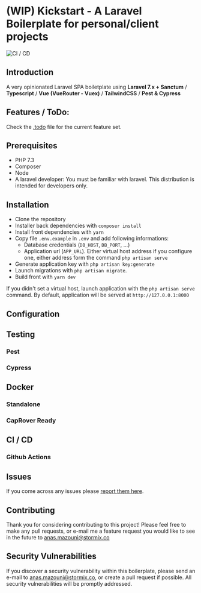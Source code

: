 # (WIP) Kickstart - A Laravel Boilerplate for personal/client projects

![CI / CD](https://github.com/Stormix/kickstart/workflows/CI%20/%20CD/badge.svg)

## Introduction

A very opinionated Laravel SPA boiletplate using **Laravel 7.x + Sanctum** / **Typescript** / **Vue (VueRouter - Vuex)** / **TailwindCSS** / **Pest & Cypress**

## Features / ToDo:

Check the [.todo](./.todo) file for the current feature set.

## Prerequisites

- PHP 7.3
- Composer
- Node
- A laravel developer: You must be familiar with laravel. This distribution is intended for developers only.

## Installation

- Clone the repository
- Installer back dependencies with `composer install`
- Install front dependencies with `yarn`
- Copy file `.env.example` in `.env` and add following informations:
  - Database credentials (`DB_HOST`, `DB_PORT`, ...)
  - Application url (`APP_URL`). Either virtual host address if you configure one, either address form the command `php artisan serve`
- Generate application key with `php artisan key:generate`
- Launch migrations with `php artisan migrate`.
- Build front with `yarn dev`

If you didn't set a virtual host, launch application with the `php artisan serve` command. By default, application will be served at `http://127.0.0.1:8000`

## Configuration

## Testing

### Pest

### Cypress

## Docker
### Standalone
### CapRover Ready

## CI / CD

### Github Actions

## Issues

If you come across any issues please [report them here](https://github.com/Stormix/kickstart/issues).

## Contributing

Thank you for considering contributing to this project! Please feel free to make any pull requests, or e-mail me a feature request you would like to see in the future to anas.mazouni@stormix.co

## Security Vulnerabilities

If you discover a security vulnerability within this boilerplate, please send an e-mail to [anas.mazouni@stormix.co](mailto:anas.mazouni@stormix.co), or create a pull request if possible. All security vulnerabilities will be promptly addressed.
